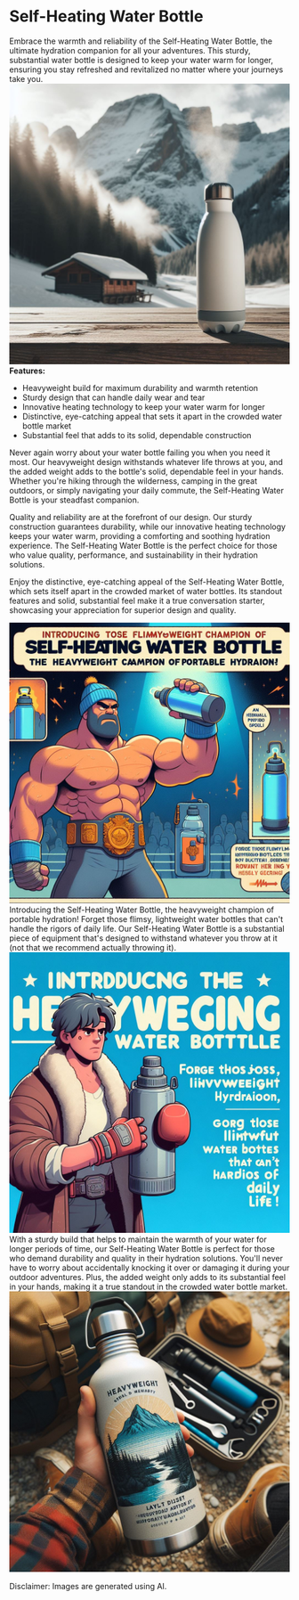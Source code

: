 # Self-Heating Water Bottle

Embrace the warmth and reliability of the Self-Heating Water Bottle, the ultimate hydration companion for all your adventures. This sturdy, substantial water bottle is designed to keep your water warm for longer, ensuring you stay refreshed and revitalized no matter where your journeys take you.
<img src="self-heat-cabin-snow.jpg">
**Features:**

- Heavyweight build for maximum durability and warmth retention
- Sturdy design that can handle daily wear and tear
- Innovative heating technology to keep your water warm for longer
- Distinctive, eye-catching appeal that sets it apart in the crowded water bottle market
- Substantial feel that adds to its solid, dependable construction

Never again worry about your water bottle failing you when you need it most. Our heavyweight design withstands whatever life throws at you, and the added weight adds to the bottle's solid, dependable feel in your hands. Whether you're hiking through the wilderness, camping in the great outdoors, or simply navigating your daily commute, the Self-Heating Water Bottle is your steadfast companion.

Quality and reliability are at the forefront of our design. Our sturdy construction guarantees durability, while our innovative heating technology keeps your water warm, providing a comforting and soothing hydration experience. The Self-Heating Water Bottle is the perfect choice for those who value quality, performance, and sustainability in their hydration solutions.

Enjoy the distinctive, eye-catching appeal of the Self-Heating Water Bottle, which sets itself apart in the crowded market of water bottles. Its standout features and solid, substantial feel make it a true conversation starter, showcasing your appreciation for superior design and quality.

<img src="self-heat1.jpg">
Introducing the Self-Heating Water Bottle, the heavyweight champion of portable hydration! Forget those flimsy, lightweight water bottles that can't handle the rigors of daily life. Our Self-Heating Water Bottle is a substantial piece of equipment that's designed to withstand whatever you throw at it (not that we recommend actually throwing it). 
<img src="self-heat2.jpg">
With a sturdy build that helps to maintain the warmth of your water for longer periods of time, our Self-Heating Water Bottle is perfect for those who demand durability and quality in their hydration solutions. You'll never have to worry about accidentally knocking it over or damaging it during your outdoor adventures. Plus, the added weight only adds to its substantial feel in your hands, making it a true standout in the crowded water bottle market.
<img src="self-heat3.jpg">

    

Disclaimer: Images are generated using AI.
